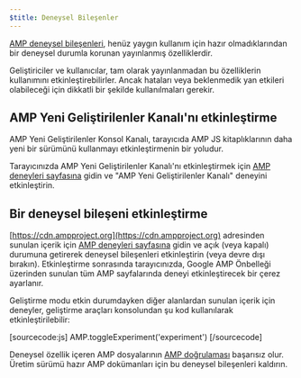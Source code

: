 ```yaml
---
$title: Deneysel Bileşenler
---
```


[AMP deneysel bileşenleri](https://github.com/ampproject/amphtml/tree/master/tools/experiments), henüz yaygın kullanım için hazır olmadıklarından bir deneysel durumla korunan yayınlanmış özelliklerdir.

Geliştiriciler ve kullanıcılar, tam olarak yayınlanmadan bu özelliklerin kullanımını etkinleştirebilirler.
Ancak hataları veya beklenmedik yan etkileri olabileceği için dikkatli bir şekilde kullanılmaları gerekir.

## AMP Yeni Geliştirilenler Kanalı'nı etkinleştirme

AMP Yeni Geliştirilenler Konsol Kanalı, tarayıcıda AMP JS kitaplıklarının daha yeni bir sürümünü kullanmayı etkinleştirmenin bir yoludur.

Tarayıcınızda AMP Yeni Geliştirilenler Kanalı'nı etkinleştirmek için [AMP deneyleri sayfasına](https://cdn.ampproject.org/experiments.html) gidin ve "AMP Yeni Geliştirilenler Kanalı" deneyini etkinleştirin.

## Bir deneysel bileşeni etkinleştirme

[https://cdn.ampproject.org](https://cdn.ampproject.org) adresinden sunulan içerik için [AMP deneyleri sayfasına](https://cdn.ampproject.org/experiments.html) gidin ve açık (veya kapalı) durumuna getirerek deneysel bileşenleri etkinleştirin (veya devre dışı bırakın). Etkinleştirme sonrasında tarayıcınızda, Google AMP Önbelleği üzerinden sunulan tüm AMP sayfalarında deneyi etkinleştirecek bir çerez ayarlanır.

Geliştirme modu etkin durumdayken diğer alanlardan sunulan içerik için deneyler, geliştirme araçları konsolundan şu kod kullanılarak etkinleştirilebilir:

[sourcecode:js]
AMP.toggleExperiment('experiment')
[/sourcecode]

Deneysel özellik içeren AMP dosyalarının [AMP doğrulaması](/tr/docs/guides/debug/validate.html) başarısız olur.
Üretim sürümü hazır AMP dokümanları için bu deneysel bileşenleri kaldırın.
